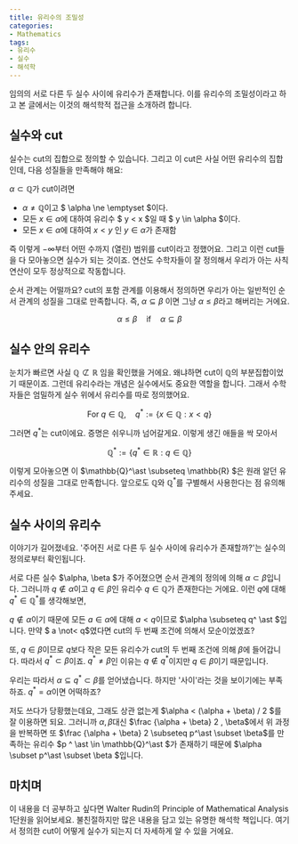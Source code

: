 ```yaml
---
title: 유리수의 조밀성
categories:
- Mathematics
tags:
- 유리수
- 실수
- 해석학
---
```


임의의 서로 다른 두 실수 사이에 유리수가 존재합니다. 이를 유리수의 조밀성이라고 하고 본 글에서는 이것의 해석학적 접근을 소개하려 합니다.

## 실수와 cut

실수는 cut의 집합으로 정의할 수 있습니다. 그리고 이 cut은 사실 어떤 유리수의 집합인데, 다음 성질들을 만족해야 해요:

$\alpha \subset \mathbb{Q}$가 cut이려면

* $\alpha \ne \mathbb{Q}$이고 $ \alpha \ne \emptyset $이다.
* 모든 $x \in \alpha$에 대하여 유리수 $ y < x $일 때 $ y \in \alpha $이다.
* 모든 $x \in \alpha$에 대하여 $x<y$ 인 $y \in \alpha$가 존재함

즉 이렇게 $- \infty$부터 어떤 수까지 (열린) 범위를 cut이라고 정했어요. 그리고 이런 cut들을 다 모아놓으면 실수가 되는 것이죠. 연산도 수학자들이 잘 정의해서 우리가 아는 사칙연산이 모두 정상적으로 작동합니다.

순서 관계는 어떨까요? cut의 포함 관계를 이용해서 정의하면 우리가 아는 일반적인 순서 관계의 성질을 그대로 만족합니다. 즉, $\alpha \subseteq \beta$ 이면 그냥 $\alpha \le \beta$라고 해버리는 거에요.


$$
\alpha \le \beta \quad \text{if} \quad \alpha \subseteq \beta
$$



## 실수 안의 유리수

눈치가 빠르면 사실 $\mathbb{Q} \not\subset \mathbb{R}$  임을 확인했을 거에요. 왜냐하면 cut이 $\mathbb{Q}$의 부분집합이었기 때문이죠. 그런데 유리수라는 개념은 실수에서도 중요한 역할을 합니다. 그래서 수학자들은 엄밀하게 실수 위에서 유리수를 따로 정의했어요.


$$
\mathrm{For} \; q \in \mathbb{Q}, \quad q^\ast := \{ x \in \mathbb{Q} : x < q \}​
$$


그러면 $q^\ast$는 cut이에요. 증명은 쉬우니까 넘어갈게요. 이렇게 생긴 애들을 싹 모아서


$$
\mathbb{Q}^\ast := \{q^\ast \in \mathbb{R} : q \in \mathbb{Q} \}
$$


이렇게 모아놓으면 이 $\mathbb{Q}^\ast \subseteq \mathbb{R} $은 원래 알던 유리수의 성질을 그대로 만족합니다. 앞으로도  $\mathbb{Q}$와 $\mathbb{Q} ^\ast$를 구별해서 사용한다는 점 유의해주세요.

## 실수 사이의 유리수

이야기가 길어졌네요. '주어진 서로 다른 두 실수 사이에 유리수가 존재할까?'는 실수의 정의로부터 확인됩니다.

서로 다른 실수 $\alpha, \beta $가 주어졌으면 순서 관계의 정의에 의해 $\alpha \subset \beta$입니다. 그러니까 $q \not\in \alpha$이고 $q \in \beta$인 유리수 $q\in \mathbb{Q}$가 존재한다는 거에요. 이런 $q$에 대해 $q^\ast \in \mathbb{Q}^\ast$를 생각해보면,

$q \notin \alpha$이기 때문에 모든 $a \in \alpha$에 대해 $a < q$이므로 $\alpha \subseteq q^ \ast $입니다.  만약 $ a \not< q$였다면 cut의 두 번째 조건에 의해서 모순이었겠죠?

또, $q \in \beta$이므로 $q$보다 작은 모든 유리수가 cut의 두 번째 조건에 의해 $\beta$에 들어갑니다. 따라서 $q^\ast \subset \beta$이죠. $q^\ast \ne \beta$인 이유는 $q \not\in q^\ast$이지만 $q \in \beta$이기 때문입니다.

우리는 따라서 $\alpha \subseteq q^\ast \subset \beta$를 얻어냈습니다. 하지만 '사이'라는 것을 보이기에는 부족하죠. $q^\ast = \alpha$이면 어떡하죠?

저도 쓰다가 당황했는데요, 그래도 상관 없는게 $\alpha < (\alpha + \beta) / 2 $를 잘 이용하면 되요. 그러니까 $\alpha, \beta$대신 $\frac {\alpha + \beta} 2 , \beta$에서 위 과정을 반복하면 또 $\frac {\alpha + \beta} 2 \subseteq p^\ast \subset \beta$를 만족하는 유리수 $p ^ \ast \in \mathbb{Q}^\ast $가 존재하기 때문에 $\alpha \subset p^\ast \subset \beta $입니다.



## 마치며

이 내용을 더 공부하고 싶다면 Walter Rudin의 Principle of Mathematical Analysis 1단원을 읽어보세요. 불친절하지만 많은 내용을 담고 있는 유명한 해석학 책입니다. 여기서 정의한 cut이 어떻게 실수가 되는지 더 자세하게 알 수 있을 거에요.